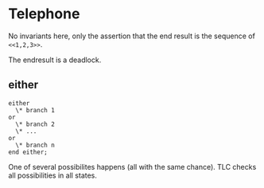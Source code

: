 # Telephone

No invariants here, only the assertion that the end result is the sequence of
`<<1,2,3>>`.

The endresult is a deadlock.

## either

```
either
  \* branch 1
or
  \* branch 2
  \* ...
or
  \* branch n
end either;
```

One of several possibilites happens (all with the same chance). TLC checks all
possibilities in all states.
